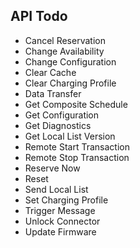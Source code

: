 ## API Todo

* Cancel Reservation
* Change Availability
* Change Configuration
* Clear Cache
* Clear Charging Profile
* Data Transfer
* Get Composite Schedule
* Get Configuration
* Get Diagnostics
* Get Local List Version
* Remote Start Transaction
* Remote Stop Transaction
* Reserve Now
* Reset
* Send Local List
* Set Charging Profile
* Trigger Message
* Unlock Connector
* Update Firmware

